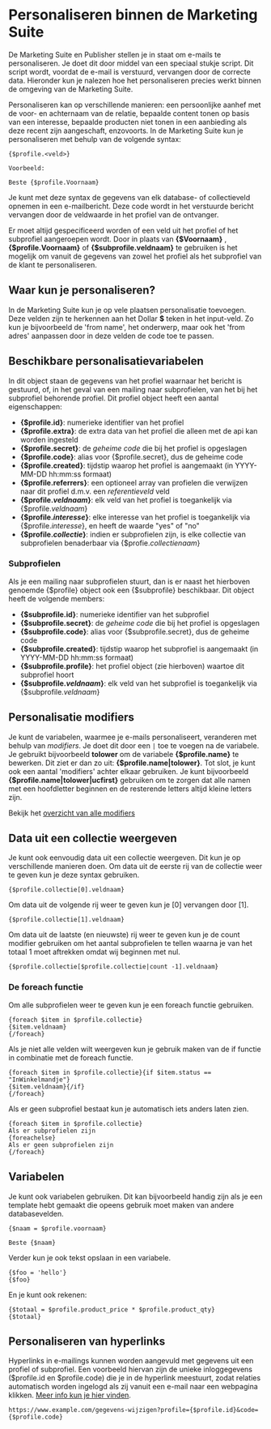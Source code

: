 # Personaliseren binnen de Marketing Suite

De Marketing Suite en Publisher stellen je in staat om e-mails te
personaliseren. Je doet dit door middel van een speciaal stukje script. Dit
script wordt, voordat de e-mail is verstuurd, vervangen door de correcte data.
Hieronder kun je nalezen hoe het personaliseren precies werkt binnen de omgeving
van de Marketing Suite.

Personaliseren kan op verschillende manieren: een persoonlijke aanhef
met de voor- en achternaam van de relatie, bepaalde content tonen op
basis van een interesse, bepaalde producten niet tonen in een aanbieding
als deze recent zijn aangeschaft, enzovoorts. In de Marketing Suite
kun je personaliseren met behulp van de volgende syntax:

```text
{$profile.<veld>}

Voorbeeld:

Beste {$profile.Voornaam}
```

Je kunt met deze syntax de gegevens van elk database- of collectieveld
opnemen in een e-mailbericht. Deze code wordt in het verstuurde bericht
vervangen door de veldwaarde in het profiel van de ontvanger.

Er moet altijd gespecificeerd worden of een veld uit het profiel of het
subprofiel aangeroepen wordt. Door in plaats van **{$Voornaam}** ,
**{$profile.Voornaam}** of **{$subprofile.veldnaam}** te gebruiken is het
mogelijk om vanuit de gegevens van zowel het profiel als het subprofiel
van de klant te personaliseren.

## Waar kun je personaliseren?

In de Marketing Suite kun je op vele plaatsen personalisatie toevoegen. Deze velden zijn te herkennen aan het Dollar **$** teken in het input-veld. Zo kun je bijvoorbeeld de 'from name', het onderwerp, maar ook het 'from adres' aanpassen door in deze velden de code toe te passen.

## Beschikbare personalisatievariabelen

In dit object staan de gegevens van het profiel
waarnaar het bericht is gestuurd, of, in het geval van een mailing naar
subprofielen, van het bij het subprofiel behorende profiel. Dit profiel object
heeft een aantal eigenschappen:

* **{$profile.id}**: numerieke identifier van het profiel
* **{$profile.extra}**: de extra data van het profiel die alleen met de api kan worden ingesteld
* **{$profile.secret}**: de *geheime code* die bij het profiel is opgeslagen
* **{$profile.code}**: alias voor {$profile.secret}, dus de geheime code
* **{$profile.created}**: tijdstip waarop het profiel is aangemaakt (in YYYY-MM-DD hh:mm:ss formaat)
* **{$profile.referrers}**: een optioneel array van profielen die verwijzen naar dit profiel d.m.v. een *referentieveld* veld
* **{$profile.*veldnaam*}**: elk veld van het profiel is toegankelijk via {$profile.*veldnaam*}
* **{$profile.*interesse*}**: elke interesse van het profiel is toegankelijk via {$profile.*interesse*}, en heeft de waarde "yes" of "no"
* **{$profile.*collectie*}**: indien er subprofielen zijn, is elke collectie van subprofielen benaderbaar via {$profie.*collectienaam*}

### Subprofielen

Als je een mailing naar subprofielen stuurt, dan is er naast het hierboven
genoemde {$profile} object ook een {$subprofile} beschikbaar. Dit object heeft
de volgende members:

* **{$subprofile.id}**: numerieke identifier van het subprofiel
* **{$subprofile.secret}**: de *geheime code* die bij het profiel is opgeslagen
* **{$subprofile.code}**: alias voor {$subprofile.secret}, dus de geheime code
* **{$subprofile.created}**: tijdstip waarop het subprofiel is aangemaakt (in YYYY-MM-DD hh:mm:ss formaat)
* **{$subprofile.profile}**: het profiel object (zie hierboven) waartoe dit subprofiel hoort
* **{$subprofile.*veldnaam*}**: elk veld van het subprofiel is toegankelijk via {$subprofile.*veldnaam*}

## Personalisatie modifiers

Je kunt de variabelen, waarmee je e-mails personaliseert, veranderen met behulp
van *modifiers*. Je doet dit door een `|` toe te voegen na de variabele.
Je gebruikt bijvoorbeeld **tolower** om de variabele **{$profile.name}** te
bewerken. Dit ziet er dan zo uit: **{$profile.name|tolower}**.
Tot slot, je kunt ook een aantal 'modifiers' achter elkaar gebruiken.
Je kunt bijvoorbeeld **{$profile.name|tolower|ucfirst}** gebruiken om te zorgen dat alle
namen met een hoofdletter beginnen en de resterende letters altijd kleine
letters zijn.

Bekijk het [overzicht van alle modifiers](./personalization-modifiers)

## Data uit een collectie weergeven

Je kunt ook eenvoudig data uit een collectie weergeven. Dit kun je op
verschillende manieren doen. Om data uit de eerste rij van de collectie weer te
geven kun je deze syntax gebruiken.

```text
{$profile.collectie[0].veldnaam}
```

Om data uit de volgende rij weer te geven kun je [0] vervangen door [1].

```text
{$profile.collectie[1].veldnaam}
```

Om data uit de laatste (en nieuwste) rij weer te geven kun je de count
modifier gebruiken om het aantal subprofielen te tellen waarna je
van het totaal 1 moet aftrekken omdat wij beginnen met nul.

```text
{$profile.collectie[$profile.collectie|count -1].veldnaam}
```

### De foreach functie

Om alle subprofielen weer te geven kun je een foreach functie gebruiken.

```text
{foreach $item in $profile.collectie}
{$item.veldnaam}
{/foreach}
```

Als je niet alle velden wilt weergeven kun je gebruik maken van de if functie
in combinatie met de foreach functie.

```text
{foreach $item in $profile.collectie}{if $item.status == "InWinkelmandje"}
{$item.veldnaam}{/if}
{/foreach}
```

Als er geen subprofiel bestaat kun je automatisch iets anders laten zien.

```text
{foreach $item in $profile.collectie}
Als er subprofielen zijn
{foreachelse}
Als er geen subprofielen zijn
{/foreach}
```

## Variabelen

Je kunt ook variabelen gebruiken. Dit kan bijvoorbeeld handig zijn als je een template hebt gemaakt die opeens gebruik moet maken van andere databasevelden.

```
{$naam = $profile.voornaam}

Beste {$naam}
```

Verder kun je ook tekst opslaan in een variabele.
```
{$foo = 'hello'}
{$foo}
```

En je kunt ook rekenen:

```
{$totaal = $profile.product_price * $profile.product_qty}
{$totaal}
```

## Personaliseren van hyperlinks

Hyperlinks in e-mailings kunnen worden aangevuld met gegevens uit een profiel
of subprofiel. Een voorbeeld hiervan zijn de unieke inloggegevens
($profile.id en $profile.code) die je in de hyperlink meestuurt,
zodat relaties automatisch worden ingelogd als zij vanuit een e-mail
naar een webpagina klikken. [Meer info kun je hier vinden](personalizing-hyperlinks).

```text
https://www.example.com/gegevens-wijzigen?profile={$profile.id}&code={$profile.code}
```
